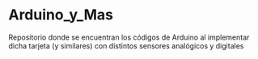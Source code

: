 # Arduino_y_Mas
Repositorio donde se encuentran los códigos de Arduino al implementar dicha tarjeta (y similares) con distintos sensores analógicos y digitales
